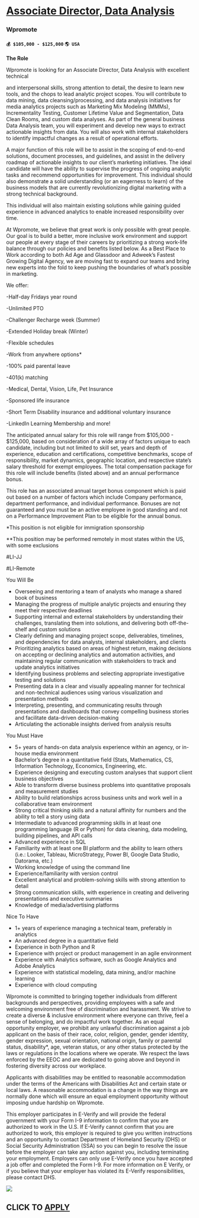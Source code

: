 # [Associate Director, Data Analysis](https://www.remotewlb.com/apply/associate-director-data-analysis)  
### Wpromote  
#### `💰 $105,000 - $125,000` `🌎 USA`  

**The Role**

  

Wpromote is looking for an Associate Director, Data Analysis with excellent technical

and interpersonal skills, strong attention to detail, the desire to learn new tools, and the chops to lead analytic project scopes. You will contribute to data mining, data cleansing/processing, and data analysis initiatives for media analytics projects such as Marketing Mix Modeling (MMMs), Incrementality Testing, Customer Lifetime Value and Segmentation, Data Clean Rooms, and custom data analyses. As part of the general business Data Analysis team, you will experiment and develop new ways to extract actionable insights from data. You will also work with internal stakeholders to identify impactful changes as a result of operational efforts.

  

A major function of this role will be to assist in the scoping of end-to-end solutions, document processes, and guidelines, and assist in the delivery roadmap of actionable insights to our client’s marketing initiatives. The ideal candidate will have the ability to supervise the progress of ongoing analytic tasks and recommend opportunities for improvement. This individual should also demonstrate a solid understanding (or an eagerness to learn) of the business models that are currently revolutionizing digital marketing with a strong technical background.

  

This individual will also maintain existing solutions while gaining guided experience in advanced analytics to enable increased responsibility over time.

  

At Wpromote, we believe that great work is only possible with great people. Our goal is to build a better, more inclusive work environment and support our people at every stage of their careers by prioritizing a strong work-life balance through our policies and benefits listed below. As a Best Place to Work according to both Ad Age and Glassdoor and Adweek’s Fastest Growing Digital Agency, we are moving fast to expand our teams and bring new experts into the fold to keep pushing the boundaries of what’s possible in marketing.

  

We offer:

  

-Half-day Fridays year round

-Unlimited PTO

-Challenger Recharge week (Summer)

-Extended Holiday break (Winter)

-Flexible schedules

-Work from anywhere options*

-100% paid parental leave

-401(k) matching

-Medical, Dental, Vision, Life, Pet Insurance

-Sponsored life insurance

-Short Term Disability insurance and additional voluntary insurance

-LinkedIn Learning Membership and more!

The anticipated annual salary for this role will range from $105,000 - $125,000, based on consideration of a wide array of factors unique to each candidate, including but not limited to skill set, years and depth of experience, education and certifications, competitive benchmarks, scope of responsibility, market dynamics, geographic location, and respective state’s salary threshold for exempt employees. The total compensation package for this role will include benefits (listed above) and an annual performance bonus.

  

This role has an associated annual target bonus component which is paid out based on a number of factors which include Company performance, department performance, and individual performance. Bonuses are not guaranteed and you must be an active employee in good standing and not on a Performance Improvement Plan to be eligible for the annual bonus.

  

*This position is not eligible for immigration sponsorship

**This position may be performed remotely in most states within the US, with some exclusions

  

#LI-JJ

#LI-Remote

  
  

You Will Be

* Overseeing and mentoring a team of analysts who manage a shared book of business
* Managing the progress of multiple analytic projects and ensuring they meet their respective deadlines
* Supporting internal and external stakeholders by understanding their challenges, translating them into solutions, and delivering both off-the-shelf and custom solutions
* Clearly defining and managing project scope, deliverables, timelines, and dependencies for data analysts, internal stakeholders, and clients
* Prioritizing analytics based on areas of highest return, making decisions on accepting or declining analytics and automation activities, and maintaining regular communication with stakeholders to track and update analytics initiatives
* Identifying business problems and selecting appropriate investigative testing and solutions
* Presenting data in a clear and visually appealing manner for technical and non-technical audiences using various visualization and presentation methods
* Interpreting, presenting, and communicating results through presentations and dashboards that convey compelling business stories and facilitate data-driven decision-making
* Articulating the actionable insights derived from analysis results
  
  

You Must Have

* 5+ years of hands-on data analysis experience within an agency, or in-house media environment
* Bachelor’s degree in a quantitative field (Stats, Mathematics, CS, Information Technology, Economics, Engineering, etc.
* Experience designing and executing custom analyses that support client business objectives
* Able to transform diverse business problems into quantitative proposals and measurement studies
* Ability to build relationships across business units and work well in a collaborative team environment
* Strong critical thinking skills and a natural affinity for numbers and the ability to tell a story using data
* Intermediate to advanced programming skills in at least one programming language (R or Python) for data cleaning, data modeling, building pipelines, and API calls
* Advanced experience in SQL
* Familiarity with at least one BI platform and the ability to learn others (i.e.: Looker, Tableau, MicroStrategy, Power BI, Google Data Studio, Datorama, etc.)
* Working knowledge of using the command line
* Experience/familiarity with version control
* Excellent analytical and problem-solving skills with strong attention to detail
* Strong communication skills, with experience in creating and delivering presentations and executive summaries
* Knowledge of media/advertising platforms
  
  

Nice To Have

* 1+ years of experience managing a technical team, preferably in analytics
* An advanced degree in a quantitative field
* Experience in both Python and R
* Experience with project or product management in an agile environment
* Experience with Analytics software, such as Google Analytics and Adobe Analytics
* Experience with statistical modeling, data mining, and/or machine learning
* Experience with cloud computing

Wpromote is committed to bringing together individuals from different backgrounds and perspectives, providing employees with a safe and welcoming environment free of discrimination and harassment. We strive to create a diverse & inclusive environment where everyone can thrive, feel a sense of belonging, and do impactful work together. As an equal opportunity employer, we prohibit any unlawful discrimination against a job applicant on the basis of their race, color, religion, gender, gender identity, gender expression, sexual orientation, national origin, family or parental status, disability*, age, veteran status, or any other status protected by the laws or regulations in the locations where we operate. We respect the laws enforced by the EEOC and are dedicated to going above and beyond in fostering diversity across our workplace.

  

Applicants with disabilities may be entitled to reasonable accommodation under the terms of the Americans with Disabilities Act and certain state or local laws. A reasonable accommodation is a change in the way things are normally done which will ensure an equal employment opportunity without imposing undue hardship on Wpromote.

  

This employer participates in E-Verify and will provide the federal government with your Form I-9 information to confirm that you are authorized to work in the U.S. If E-Verify cannot confirm that you are authorized to work, this employer is required to give you written instructions and an opportunity to contact Department of Homeland Security (DHS) or Social Security Administration (SSA) so you can begin to resolve the issue before the employer can take any action against you, including terminating your employment. Employers can only use E-Verify once you have accepted a job offer and completed the Form I-9. For more information on E Verify, or if you believe that your employer has violated its E-Verify responsibilities, please contact DHS.

![](https://remotive.com/job/track/1904107/blank.gif?source=public_api)  
## CLICK TO [APPLY](https://www.remotewlb.com/apply/associate-director-data-analysis)

